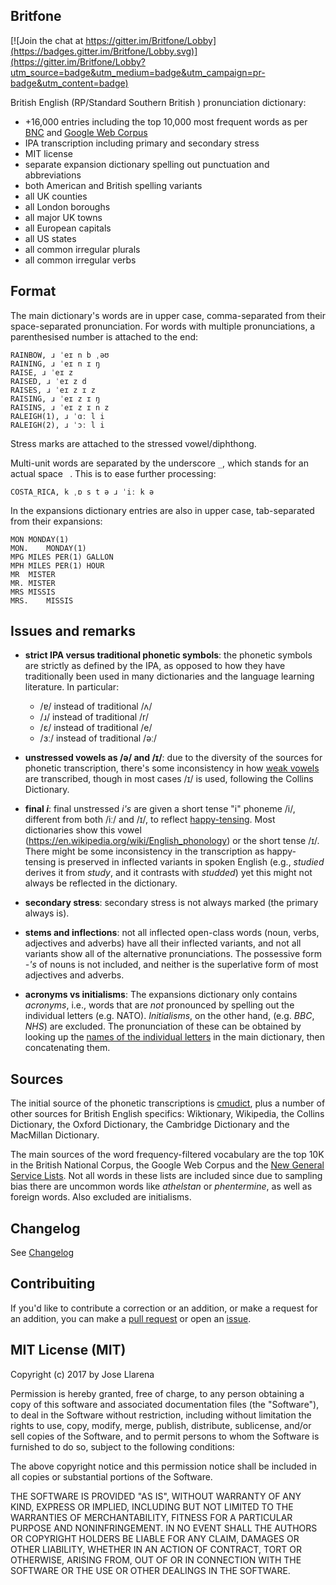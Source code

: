 ## Britfone

[![Join the chat at https://gitter.im/Britfone/Lobby](https://badges.gitter.im/Britfone/Lobby.svg)](https://gitter.im/Britfone/Lobby?utm_source=badge&utm_medium=badge&utm_campaign=pr-badge&utm_content=badge)



British English (RP/Standard Southern British ) pronunciation dictionary:

* +16,000 entries including the top 10,000 most frequent words as per [BNC](http://www.kilgarriff.co.uk/bnc-readme.html)
 and [Google Web Corpus](http://norvig.com/ngrams)
* IPA transcription including primary and secondary stress
* MIT license
* separate expansion dictionary spelling out punctuation and abbreviations
* both American and British spelling variants
* all UK counties
* all London boroughs
* all major UK towns
* all European capitals
* all US states
* all common irregular plurals
* all common irregular verbs

## Format

The main dictionary's words are in upper case, comma-separated from their space-separated pronunciation. For words
with multiple pronunciations, a parenthesised number is attached to the end:

```
RAINBOW, ɹ ˈeɪ n b ˌəʊ
RAINING, ɹ ˈeɪ n ɪ ŋ
RAISE, ɹ ˈeɪ z
RAISED, ɹ ˈeɪ z d
RAISES, ɹ ˈeɪ z ɪ z
RAISING, ɹ ˈeɪ z ɪ ŋ
RAISINS, ɹ ˈeɪ z ɪ n z
RALEIGH(1), ɹ ˈɑː l i
RALEIGH(2), ɹ ˈɔː l i
```

Stress marks are attached to the stressed vowel/diphthong.

Multi-unit words are separated by the underscore `_`, which stands for an actual space ` `. This is to ease further
processing:

```
COSTA_RICA, k ˌɒ s t ə ɹ ˈiː k ə
```

In the expansions dictionary entries are also in upper case, tab-separated from their expansions:


```
MON	MONDAY(1)
MON.	MONDAY(1)
MPG	MILES PER(1) GALLON
MPH	MILES PER(1) HOUR
MR	MISTER
MR.	MISTER
MRS	MISSIS
MRS.	MISSIS
```
## Issues and remarks


* **strict IPA versus traditional phonetic symbols**: the phonetic symbols are strictly as defined by the IPA, as opposed to how
they have traditionally been used in many dictionaries and the language learning literature. In particular:

  - /ɐ/ instead of traditional /ʌ/
  - /ɹ/ instead of traditional /r/
  - /ɛ/ instead of traditional /e/
  - /ɜː/ instead of traditional /əː/

* **unstressed vowels as /ə/ and /ɪ/**: due to the diversity of the sources for phonetic transcription, there's some inconsistency in how [weak vowels](https://en.wikipedia.org/wiki/Phonological_history_of_English_high_front_vowels#Developments_involving_weak_vowels)
 are transcribed, though in most cases /ɪ/ is used, following the Collins Dictionary.

* **final _i_**: final unstressed _i's_ are given a short tense "i" phoneme /i/, different from both /iː/ and /ɪ/, to reflect [happy-tensing](https://en.wikipedia.org/wiki/Phonological_history_of_English_high_front_vowels#Happy-tensing). Most dictionaries show this vowel (https://en.wikipedia.org/wiki/English_phonology) or the short tense /ɪ/.
There might be some inconsistency in the transcription as happy-tensing is preserved in inflected variants in spoken English (e.g., _studied_ derives it from _study_, and it contrasts with _studded_) yet this might not always be reflected in the dictionary.

* **secondary stress**: secondary stress is not always marked (the primary always is).

* **stems and inflections**: not all inflected open-class words (noun, verbs, adjectives and adverbs) have all their inflected variants, and not all variants show all of the alternative pronunciations. The possessive form _-'s_
of nouns is not included, and neither is the superlative form of most adjectives and adverbs.

* **acronyms vs initialisms**: The expansions dictionary only contains _acronyms_, i.e., words that are _not_ pronounced by spelling
 out the individual letters (e.g. NATO). _Initialisms_, on the other hand, (e.g. _BBC_, _NHS_) are excluded. The pronunciation of these can
 be obtained by looking up the [names of the individual letters](https://en.wikipedia.org/wiki/English_alphabet)
 in the main dictionary, then concatenating them.

## Sources

The initial source of the phonetic transcriptions is [cmudict](https://github.com/cmusphinx/cmudict), plus a number of other sources for British English specifics:
Wiktionary, Wikipedia, the Collins Dictionary, the Oxford Dictionary, the Cambridge Dictionary and the MacMillan Dictionary.

The main sources of the word frequency-filtered vocabulary are the top 10K in the British National Corpus, the Google Web Corpus and the [New General Service Lists](http://www.newgeneralservicelist.org).
Not all words in these lists are included since due to sampling bias there are uncommon words like _athelstan_ or _phentermine_, as well as foreign words. Also excluded are initialisms.

## Changelog

See [Changelog](https://github.com/JoseLlarena/britfone/blob/master/CHANGELOG.md)

## Contribuiting

If you'd like to contribute a correction or an addition, or make a request for an addition, you can make a [pull request](https://github.com/JoseLlarena/Britfone/pulls) or open an [issue](https://github.com/JoseLlarena/Britfone/issues).

## MIT License (MIT)

Copyright (c) 2017 by Jose Llarena

Permission is hereby granted, free of charge, to any person obtaining a copy of
this software and associated documentation files (the "Software"), to deal in
the Software without restriction, including without limitation the rights to
use, copy, modify, merge, publish, distribute, sublicense, and/or sell copies of
the Software, and to permit persons to whom the Software is furnished to do so,
subject to the following conditions:

The above copyright notice and this permission notice shall be included in all
copies or substantial portions of the Software.

THE SOFTWARE IS PROVIDED "AS IS", WITHOUT WARRANTY OF ANY KIND, EXPRESS OR
IMPLIED, INCLUDING BUT NOT LIMITED TO THE WARRANTIES OF MERCHANTABILITY, FITNESS
FOR A PARTICULAR PURPOSE AND NONINFRINGEMENT. IN NO EVENT SHALL THE AUTHORS OR
COPYRIGHT HOLDERS BE LIABLE FOR ANY CLAIM, DAMAGES OR OTHER LIABILITY, WHETHER
IN AN ACTION OF CONTRACT, TORT OR OTHERWISE, ARISING FROM, OUT OF OR IN
CONNECTION WITH THE SOFTWARE OR THE USE OR OTHER DEALINGS IN THE SOFTWARE.